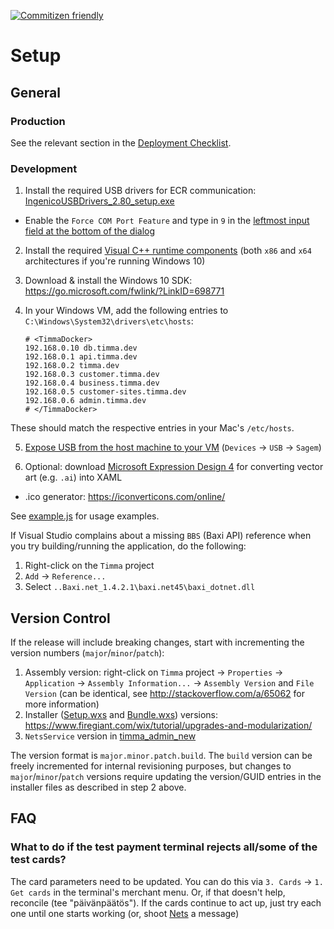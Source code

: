 [![Commitizen friendly](https://img.shields.io/badge/commitizen-friendly-brightgreen.svg)](http://commitizen.github.io/cz-cli/)

# Setup

## General

### Production

See the relevant section in the [Deployment Checklist](./docs/deployment-checklist.md#installation-on-site--remote).

### Development

1. Install the required USB drivers for ECR communication: [IngenicoUSBDrivers_2.80_setup.exe](./IngenicoUSBDrivers_2.80/)

  * Enable the `Force COM Port Feature` and type in `9` in the [leftmost input field at the bottom of the dialog](./assets/images/force-com-port.png)

2. Install the required [Visual C++ runtime components](https://www.microsoft.com/en-us/download/details.aspx?id=40784) (both `x86` and `x64` architectures if you're running Windows 10)

3. Download & install the Windows 10 SDK: https://go.microsoft.com/fwlink/?LinkID=698771

4. In your Windows VM, add the following entries to `C:\Windows\System32\drivers\etc\hosts`:

    ```
    # <TimmaDocker>
    192.168.0.10 db.timma.dev
    192.168.0.1 api.timma.dev
    192.168.0.2 timma.dev
    192.168.0.3 customer.timma.dev
    192.168.0.4 business.timma.dev
    192.168.0.5 customer-sites.timma.dev
    192.168.0.6 admin.timma.dev
    # </TimmaDocker>
    ```

  These should match the respective entries in your Mac's `/etc/hosts`.

5. [Expose USB from the host machine to your VM](./assets/images/share-host-usb.jpeg) (`Devices` -> `USB` -> `Sagem`)

6. Optional: download [Microsoft Expression Design 4](https://www.microsoft.com/en-us/download/details.aspx?id=36180) for converting vector art (e.g. `.ai`) into XAML

  * .ico generator: https://iconverticons.com/online/

See [example.js](./example.js) for usage examples.

If Visual Studio complains about a missing `BBS` (Baxi API) reference when you try building/running the application, do the following:

  1. Right-click on the `Timma` project
  2. `Add` -> `Reference...`
  3. Select `..Baxi.net_1.4.2.1\baxi.net45\baxi_dotnet.dll`

## Version Control

If the release will include breaking changes, start with incrementing the version numbers (`major`/`minor`/`patch`):

1. Assembly version: right-click on `Timma` project -> `Properties` -> `Application` -> `Assembly Information...` -> `Assembly Version` and `File Version` (can be identical, see http://stackoverflow.com/a/65062 for more information)
2. Installer ([Setup.wxs](setup/Setup.wxs) and [Bundle.wxs](Bundle/bundle.wxs)) versions: https://www.firegiant.com/wix/tutorial/upgrades-and-modularization/
3. `NetsService` version in [timma_admin_new](https://bitbucket.org/lauriorkoneva/timma_admin_new)

The version format is `major.minor.patch.build`. The `build` version can be freely incremented for internal revisioning purposes, but changes to `major`/`minor`/`patch` versions require updating the version/GUID entries in the installer files as described in step 2 above.

## FAQ

### What to do if the test payment terminal rejects all/some of the test cards?
The card parameters need to be updated. You can do this via `3. Cards` -> `1. Get cards` in the terminal's merchant menu. Or, if that doesn't help, reconcile (tee "päivänpäätös"). If the cards continue to act up, just try each one until one starts working (or, shoot [Nets](mailto:salessupport-fi@nets.eu) a message)
